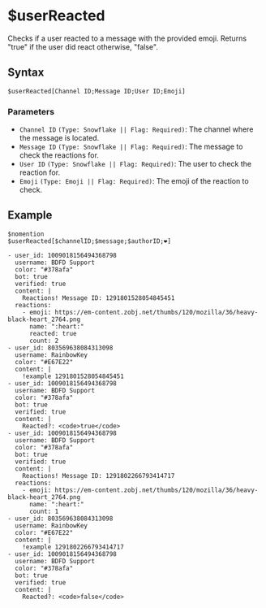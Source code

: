 # $userReacted
Checks if a user reacted to a message with the provided emoji. Returns "true" if the user did react otherwise, "false".

## Syntax
```
$userReacted[Channel ID;Message ID;User ID;Emoji]
```

### Parameters
- `Channel ID` `(Type: Snowflake || Flag: Required)`: The channel where the message is located.
- `Message ID` `(Type: Snowflake || Flag: Required)`: The message to check the reactions for.
- `User ID` `(Type: Snowflake || Flag: Required)`: The user to check the reaction for.
- `Emoji` `(Type: Emoji || Flag: Required)`: The emoji of the reaction to check.

## Example
```
$nomention
$userReacted[$channelID;$message;$authorID;❤️]
```

``` discord yaml
- user_id: 1009018156494368798
  username: BDFD Support
  color: "#378afa"
  bot: true
  verified: true
  content: |
    Reactions! Message ID: 1291801528054845451
  reactions:
    - emoji: https://em-content.zobj.net/thumbs/120/mozilla/36/heavy-black-heart_2764.png
      name: ":heart:"
      reacted: true
      count: 2
- user_id: 803569638084313098
  username: RainbowKey
  color: "#E67E22"
  content: |
    !example 1291801528054845451
- user_id: 1009018156494368798
  username: BDFD Support
  color: "#378afa"
  bot: true
  verified: true
  content: |
    Reacted?: <code>true</code>
- user_id: 1009018156494368798
  username: BDFD Support
  color: "#378afa"
  bot: true
  verified: true
  content: |
    Reactions! Message ID: 1291802266793414717
  reactions:
    - emoji: https://em-content.zobj.net/thumbs/120/mozilla/36/heavy-black-heart_2764.png
      name: ":heart:"
      count: 1
- user_id: 803569638084313098
  username: RainbowKey
  color: "#E67E22"
  content: |
    !example 1291802266793414717
- user_id: 1009018156494368798
  username: BDFD Support
  color: "#378afa"
  bot: true
  verified: true
  content: |
    Reacted?: <code>false</code>
```
